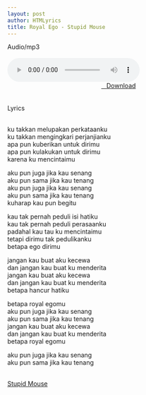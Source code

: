 ```yaml
---
layout: post
author: HTMLyrics
title: Royal Ego - Stupid Mouse
---
```


<div class="htl">Audio/mp3</div><br />

<audio class='js-player' style="--plyr-color-main: #212121;" controls>
<source src="https://drive.google.com/uc?authuser=0&id=1QV5GMp3JInRxfVvI2G81f36X8xb2_z9H&export=download" type="audio/mp3">
</audio><br />

<center>
<a href="/download/royalego-stupidmouse" class="hbt"><i class="fa fa-chevron-down" aria-hidden="true"></i>&nbsp; &nbsp;Download</a>
</center><br />
<br />

<div class="htl">Lyrics</div><br />

ku takkan melupakan perkataanku<br />
ku takkan mengingkari perjanjianku<br />
apa pun kuberikan untuk dirimu<br />
apa pun kulakukan untuk dirimu<br />
karena ku mencintaimu<br />

aku pun juga jika kau senang<br />
aku pun sama jika kau tenang<br />
aku pun juga jika kau senang<br />
aku pun sama jika kau tenang<br />
kuharap kau pun begitu<br />

kau tak pernah peduli isi hatiku<br />
kau tak pernah peduli perasaanku<br />
padahal kau tau ku mencintaimu<br />
tetapi dirimu tak pedulikanku<br />
betapa ego dirimu<br />

jangan kau buat aku kecewa<br />
dan jangan kau buat ku menderita<br />
jangan kau buat aku kecewa<br />
dan jangan kau buat ku menderita<br />
betapa hancur hatiku<br />

betapa royal egomu<br />
aku pun juga jika kau senang<br />
aku pun sama jika kau tenang<br />
jangan kau buat aku kecewa<br />
dan jangan kau buat ku menderita<br />
betapa royal egomu<br />

aku pun juga jika kau senang<br />
aku pun sama jika kau tenang<br />
<br />

<i class="fa fa-hashtag" aria-hidden="true"></i>
<a href="/artist/stupidmouse">Stupid Mouse</a>
